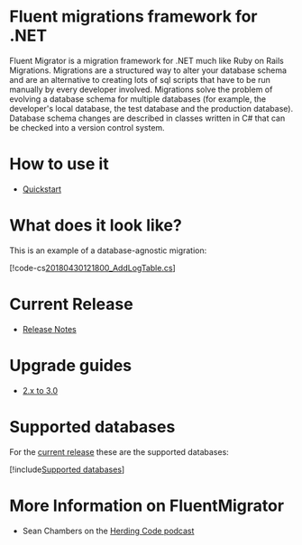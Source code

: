# Fluent migrations framework for .NET

Fluent Migrator is a migration framework for .NET much like Ruby on Rails Migrations. Migrations are a structured way to alter your database schema and are an alternative to creating lots of sql scripts that have to be run manually by every developer involved. Migrations solve the problem of evolving a database schema for multiple databases (for example, the developer's local database, the test database and the production database). Database schema changes are described in classes written in C# that can be checked into a version control system.

# How to use it

* [Quickstart](xref:quickstart.md)

# What does it look like?

This is an example of a database-agnostic migration:

[!code-cs[20180430121800_AddLogTable.cs](articles/quickstart/20180430121800_AddLogTable.cs "Your first migration")]

# Current Release

* [Release Notes](https://github.com/fluentmigrator/fluentmigrator/releases)

# Upgrade guides

* [2.x to 3.0](xref:upgrade-guide-2.0-to-3.0)

# Supported databases

For the [current release](https://github.com/fluentmigrator/fluentmigrator/releases/latest) these are the supported databases:

[!include[Supported databases](snippets/supported-databases.md)]

# More Information on FluentMigrator

* Sean Chambers on the [Herding Code podcast](http://herdingcode.com/herding-code-70)
